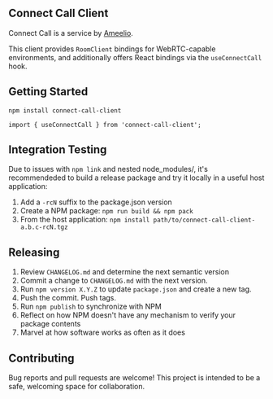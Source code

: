 ## Connect Call Client

Connect Call is a service by [Ameelio](https://ameelio.org).

This client provides `RoomClient` bindings for WebRTC-capable environments, and additionally offers React bindings via the `useConnectCall` hook.

## Getting Started

```
npm install connect-call-client
```

```
import { useConnectCall } from 'connect-call-client';
```

## Integration Testing

Due to issues with `npm link` and nested node_modules/, it's recommendeded to build a release package and try it locally in a useful host application:

1. Add a `-rcN` suffix to the package.json version
2. Create a NPM package: `npm run build && npm pack`
3. From the host application: `npm install path/to/connect-call-client-a.b.c-rcN.tgz`

## Releasing

1. Review `CHANGELOG.md` and determine the next semantic version
2. Commit a change to `CHANGELOG.md` with the next version.
3. Run `npm version X.Y.Z` to update `package.json` and create a new tag.
4. Push the commit. Push tags.
5. Run `npm publish` to synchronize with NPM
6. Reflect on how NPM doesn't have any mechanism to verify your package contents
7. Marvel at how software works as often as it does

## Contributing

Bug reports and pull requests are welcome! This project is intended to be a safe, welcoming space for collaboration.
